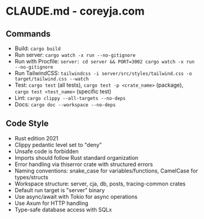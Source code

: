 # CLAUDE.md - coreyja.com

## Commands
- Build: `cargo build`
- Run server: `cargo watch -x run --no-gitignore`
- Run with Procfile: `server: cd server && PORT=3002 cargo watch -x run --no-gitignore`
- Run TailwindCSS: `tailwindcss -i server/src/styles/tailwind.css -o target/tailwind.css --watch`
- Test: `cargo test` (all tests), `cargo test -p <crate_name>` (package), `cargo test <test_name>` (specific test)
- Lint: `cargo clippy --all-targets --no-deps`
- Docs: `cargo doc --workspace --no-deps`

## Code Style
- Rust edition 2021
- Clippy pedantic level set to "deny"
- Unsafe code is forbidden
- Imports should follow Rust standard organization
- Error handling via thiserror crate with structured errors
- Naming conventions: snake_case for variables/functions, CamelCase for types/structs
- Workspace structure: server, cja, db, posts, tracing-common crates
- Default run target is "server" binary
- Use async/await with Tokio for async operations
- Use Axum for HTTP handling
- Type-safe database access with SQLx